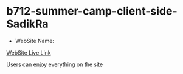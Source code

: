 # b712-summer-camp-client-side-SadikRa


- WebSite Name: 

[WebSite Live Link](https://captured-moments-institute.web.app/)


Users can enjoy everything on the site